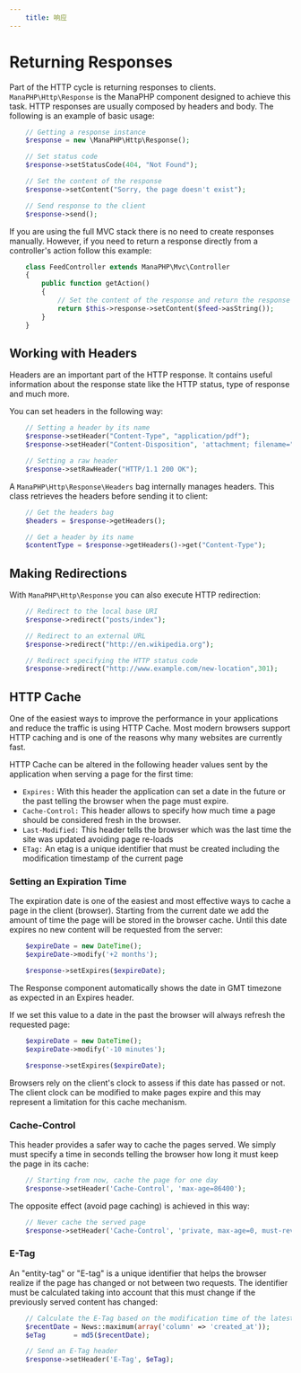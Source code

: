```yaml
---
    title: 响应
---
```


# Returning Responses

Part of the HTTP cycle is returning responses to clients. `ManaPHP\Http\Response` is the ManaPHP
component designed to achieve this task. HTTP responses are usually composed by headers and body. The following is an example of basic usage:

```php
    // Getting a response instance
    $response = new \ManaPHP\Http\Response();

    // Set status code
    $response->setStatusCode(404, "Not Found");

    // Set the content of the response
    $response->setContent("Sorry, the page doesn't exist");

    // Send response to the client
    $response->send();
```

If you are using the full MVC stack there is no need to create responses manually. However, if you need to return a response
directly from a controller's action follow this example:

```php
    class FeedController extends ManaPHP\Mvc\Controller
    {
        public function getAction()
        {
            // Set the content of the response and return the response
            return $this->response->setContent($feed->asString());
        }
    }
```

## Working with Headers

Headers are an important part of the HTTP response. It contains useful information about the response state like the HTTP status,
type of response and much more.

You can set headers in the following way:

```php
    // Setting a header by its name
    $response->setHeader("Content-Type", "application/pdf");
    $response->setHeader("Content-Disposition", 'attachment; filename="downloaded.pdf"');

    // Setting a raw header
    $response->setRawHeader("HTTP/1.1 200 OK");
```

A `ManaPHP\Http\Response\Headers` bag internally manages headers. This class
retrieves the headers before sending it to client:

```php
    // Get the headers bag
    $headers = $response->getHeaders();

    // Get a header by its name
    $contentType = $response->getHeaders()->get("Content-Type");
```

## Making Redirections

With `ManaPHP\Http\Response` you can also execute HTTP redirection:

```php
    // Redirect to the local base URI
    $response->redirect("posts/index");

    // Redirect to an external URL
    $response->redirect("http://en.wikipedia.org");

    // Redirect specifying the HTTP status code
    $response->redirect("http://www.example.com/new-location",301);
```

## HTTP Cache

One of the easiest ways to improve the performance in your applications and reduce the traffic is using HTTP Cache.
Most modern browsers support HTTP caching and is one of the reasons why many websites are currently fast.

HTTP Cache can be altered in the following header values sent by the application when serving a page for the first time:

* `Expires:` With this header the application can set a date in the future or the past telling the browser when the page must expire.
* `Cache-Control:` This header allows to specify how much time a page should be considered fresh in the browser.
* `Last-Modified:` This header tells the browser which was the last time the site was updated avoiding page re-loads
* `ETag:` An etag is a unique identifier that must be created including the modification timestamp of the current page

### Setting an Expiration Time

The expiration date is one of the easiest and most effective ways to cache a page in the client (browser).
Starting from the current date we add the amount of time the page will be stored
in the browser cache. Until this date expires no new content will be requested from the server:

```php
    $expireDate = new DateTime();
    $expireDate->modify('+2 months');

    $response->setExpires($expireDate);
```

The Response component automatically shows the date in GMT timezone as expected in an Expires header.

If we set this value to a date in the past the browser will always refresh the requested page:

```php
    $expireDate = new DateTime();
    $expireDate->modify('-10 minutes');

    $response->setExpires($expireDate);
```

Browsers rely on the client's clock to assess if this date has passed or not. The client clock can be modified to
make pages expire and this may represent a limitation for this cache mechanism.

### Cache-Control

This header provides a safer way to cache the pages served. We simply must specify a time in seconds telling the browser
how long it must keep the page in its cache:

```php
    // Starting from now, cache the page for one day
    $response->setHeader('Cache-Control', 'max-age=86400');
```

The opposite effect (avoid page caching) is achieved in this way:

```php
    // Never cache the served page
    $response->setHeader('Cache-Control', 'private, max-age=0, must-revalidate');
```

### E-Tag

An "entity-tag" or "E-tag" is a unique identifier that helps the browser realize if the page has changed or not between two requests.
The identifier must be calculated taking into account that this must change if the previously served content has changed:

```php
    // Calculate the E-Tag based on the modification time of the latest news
    $recentDate = News::maximum(array('column' => 'created_at'));
    $eTag       = md5($recentDate);

    // Send an E-Tag header
    $response->setHeader('E-Tag', $eTag);
```